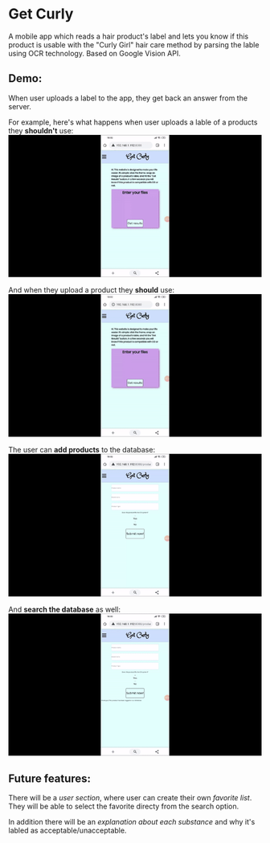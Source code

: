 # Get Curly
A mobile app which reads a hair product's label and lets you know if this product is usable with the "Curly Girl" hair care method by parsing the lable using OCR technology. Based on Google Vision API.

## Demo:

When user uploads a label to the app, they get back an answer from the server.

For example, here's what happens when user uploads a lable of a products they **shouldn't** use:
![](dontfit.gif)

And when they upload a product they **should** use:
![](fit.gif)

The user can **add products** to the database:
![](add.gif)

And **search the database** as well:
![](search.gif)

## Future features:

There will be a *user section*, where user can create their own *favorite list*. They will be able to select the favorite directy from the search option.

In addition there will be an *explanation about each substance* and why it's labled as acceptable/unacceptable. 

